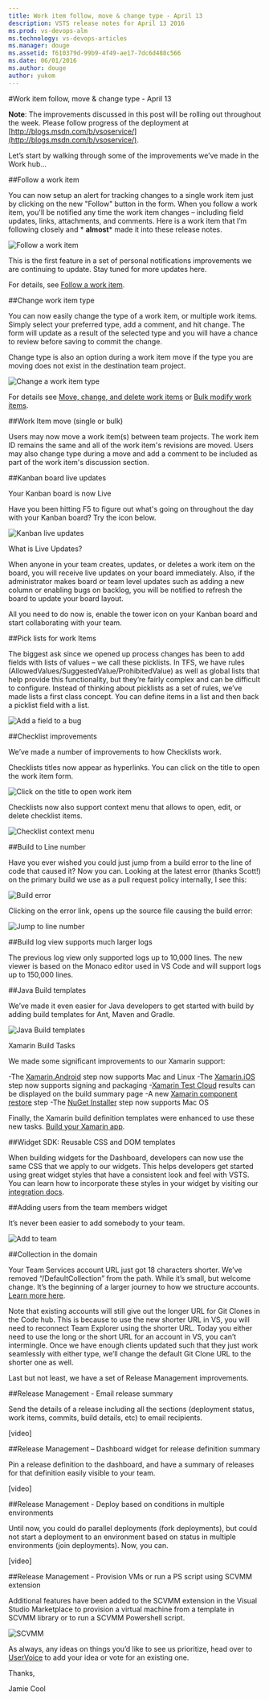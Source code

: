 ```yaml
---
title: Work item follow, move & change type - April 13
description: VSTS release notes for April 13 2016
ms.prod: vs-devops-alm
ms.technology: vs-devops-articles
ms.manager: douge
ms.assetid: f610379d-99b9-4f49-ae17-7dc6d488c566
ms.date: 06/01/2016
ms.author: douge
author: yukom
---
```


#Work item follow, move & change type - April 13

**Note**: The improvements discussed in this post will be rolling out throughout the week. Please follow progress of the deployment at [http://blogs.msdn.com/b/vsoservice/](http://blogs.msdn.com/b/vsoservice/).

Let’s start by walking through some of the improvements we’ve made in the Work hub…

##Follow a work item

You can now setup an alert for tracking changes to a single work item just by clicking on the new "Follow" button in the form. When you follow a work item, you'll be notified any time the work item changes – including field updates, links, attachments, and comments. Here is a work item that I’m following closely and * **almost*** made it into these release notes.

![Follow a work item](_img/4_13_01.png)

This is the first feature in a set of personal notifications improvements we are continuing to update. Stay tuned for more updates here.

For details, see [Follow a work item](https://msdn.microsoft.com/Library/vs/alm/work/track/follow-work-items).

##Change work item type

You can now easily change the type of a work item, or multiple work items. Simply select your preferred type, add a comment, and hit change. The form will update as a result of the selected type and you will have a chance to review before saving to commit the change.

Change type is also an option during a work item move if the type you are moving does not exist in the destination team project.

![Change a work item type](_img/4_13_02.png)

For details see [Move, change, and delete work items](https://msdn.microsoft.com/Library/vs/alm/work/backlogs/remove-delete-work-items) or [Bulk modify work items](https://msdn.microsoft.com/Library/vs/alm/work/backlogs/bulk-modify-work-items).

##Work Item move (single or bulk)

Users may now move a work item(s) between team projects. The work item ID remains the same and all of the work item's revisions are moved. Users may also change type during a move and add a comment to be included as part of the work item's discussion section.

##Kanban board live updates 

Your Kanban board is now Live

Have you been hitting F5 to figure out what's going on throughout the day with your Kanban board? Try the icon below.

![Kanban live updates](_img/4_13_03.png)

What is Live Updates?

When anyone in your team creates, updates, or deletes a work item on the board, you will receive live updates on your board immediately. Also, if the administrator makes board or team level updates such as adding a new column or enabling bugs on backlog, you will be notified to refresh the board to update your board layout.

All you need to do now is, enable the tower icon on your Kanban board and start collaborating with your team.

##Pick lists for work Items 

The biggest ask since we opened up process changes has been to add fields with lists of values – we call these picklists. In TFS, we have rules (AllowedValues/SuggestedValue/ProhibitedValue) as well as global lists that help provide this functionality, but they’re fairly complex and can be difficult to configure. Instead of thinking about picklists as a set of rules, we’ve made lists a first class concept. You can define items in a list and then back a picklist field with a list.

![Add a field to a bug](_img/4_13_04.png)

##Checklist improvements

We’ve made a number of improvements to how Checklists work.

Checklists titles now appear as hyperlinks. You can click on the title to open the work item form.

![Click on the title to open work item](_img/4_13_05.png)

Checklists now also support context menu that allows to open, edit, or delete checklist items.

![Checklist context menu](_img/4_13_06.png)

##Build to Line number

Have you ever wished you could just jump from a build error to the line of code that caused it? Now you can. Looking at the latest error (thanks Scott!) on the primary build we use as a pull request policy internally, I see this:

![Build error](_img/4_13_07.png)

Clicking on the error link, opens up the source file causing the build error:

![Jump to line number](_img/4_13_08.png)

##Build log view supports much larger logs

The previous log view only supported logs up to 10,000 lines. The new viewer is based on the Monaco editor used in VS Code and will support logs up to 150,000 lines.

##Java Build templates 

We’ve made it even easier for Java developers to get started with build by adding build templates for Ant, Maven and Gradle.

![Java Build templates](_img/4_13_09.png)

Xamarin Build Tasks

We made some significant improvements to our Xamarin support: 

-The [Xamarin.Android](https://msdn.microsoft.com/library/vs/alm/build/steps/build/xamarin-android) step now supports Mac and Linux
-The [Xamarin.iOS](https://msdn.microsoft.com/library/vs/alm/build/steps/build/xamarin-ios) step now supports signing and packaging
-[Xamarin Test Cloud](https://msdn.microsoft.com/library/vs/alm/build/steps/test/xamarin-test-cloud) results can be displayed on the build summary page
-A new [Xamarin component restore](https://msdn.microsoft.com/en-us/library/vs/alm/build/steps/package/xamarin-component-restore) step
-The [NuGet Installer](https://msdn.microsoft.com/en-us/library/vs/alm/build/steps/package/nuget-installer) step now supports Mac OS

Finally, the Xamarin build definition templates were enhanced to use these new tasks. [Build your Xamarin app](https://msdn.microsoft.com/en-us/Library/vs/alm/Build/apps/xamarin).

##Widget SDK: Reusable CSS and DOM templates

When building widgets for the Dashboard, developers can now use the same CSS that we apply to our widgets. This helps developers get started using great widget styles that have a consistent look and feel with VSTS. You can learn how to incorporate these styles in your widget by visiting our [integration docs](http://aka.ms/widgetSDKStyles).

##Adding users from the team members widget

It’s never been easier to add somebody to your team.

![Add to team](_img/4_13_10.png)

##Collection in the domain

Your Team Services account URL just got 18 characters shorter. We’ve removed “/DefaultCollection” from the path. While it’s small, but welcome change. It’s the beginning of a larger journey to how we structure accounts. [Learn more here](https://blogs.msdn.microsoft.com/visualstudioalm/2016/04/09/merging-the-concepts-of-account-and-collection/).

Note that existing accounts will still give out the longer URL for Git Clones in the Code hub. This is because to use the new shorter URL in VS, you will need to reconnect Team Explorer using the shorter URL. Today you either need to use the long or the short URL for an account in VS, you can’t intermingle. Once we have enough clients updated such that they just work seamlessly with either type, we’ll change the default Git Clone URL to the shorter one as well.

Last but not least, we have a set of Release Management improvements.

##Release Management - Email release summary

Send the details of a release including all the sections (deployment status, work items, commits, build details, etc) to email recipients.

[video]

##Release Management – Dashboard widget for release definition summary

Pin a release definition to the dashboard, and have a summary of releases for that definition easily visible to your team.

[video]

##Release Management - Deploy based on conditions in multiple environments

Until now, you could do parallel deployments (fork deployments), but could not start a deployment to an environment based on status in multiple environments (join deployments). Now, you can.

[video]

##Release Management - Provision VMs or run a PS script using SCVMM extension

Additional features have been added to the SCVMM extension in the Visual Studio Marketplace to provision a virtual machine from a template in SCVMM library or to run a SCVMM Powershell script.

![SCVMM](_img/4_13_11.png)

As always, any ideas on things you’d like to see us prioritize, head over to [UserVoice](http://visualstudio.uservoice.com/forums/121579-visual-studio) to add your idea or vote for an existing one.

Thanks,

Jamie Cool